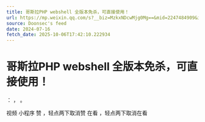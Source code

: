 ```yaml
---
title: 哥斯拉PHP webshell 全版本免杀，可直接使用！
url: https://mp.weixin.qq.com/s?__biz=MzkxNDcwMjg0Mg==&mid=2247484909&idx=1&sn=5108eefd694e24ee8f2ca4e6cf498dd7
source: Doonsec's feed
date: 2024-07-16
fetch_date: 2025-10-06T17:42:10.222934
---
```


# 哥斯拉PHP webshell 全版本免杀，可直接使用！

：
，
。

视频
小程序
赞
，轻点两下取消赞
在看
，轻点两下取消在看